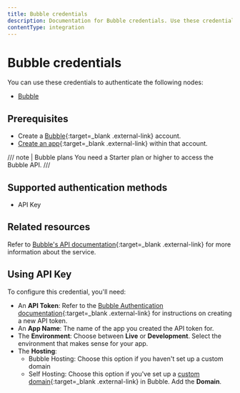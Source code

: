 ```yaml
---
title: Bubble credentials
description: Documentation for Bubble credentials. Use these credentials to authenticate Bubble in n8n, a workflow automation platform.
contentType: integration
---
```


# Bubble credentials

You can use these credentials to authenticate the following nodes:

- [Bubble](/integrations/builtin/app-nodes/n8n-nodes-base.bubble/)

## Prerequisites

- Create a [Bubble](https://bubble.io){:target=_blank .external-link} account.
- [Create an app](https://manual.bubble.io/help-guides/getting-started/creating-and-managing-apps#creating-apps){:target=_blank .external-link} within that account.

/// note | Bubble plans
You need a Starter plan or higher to access the Bubble API.
///

## Supported authentication methods

- API Key

## Related resources

Refer to [Bubble's API documentation](https://manual.bubble.io/help-guides/integrations/api){:target=_blank .external-link} for more information about the service.

## Using API Key

To configure this credential, you'll need:

- An **API Token**: Refer to the [Bubble Authentication documentation](https://manual.bubble.io/core-resources/api/the-bubble-api/the-data-api/authentication){:target=_blank .external-link} for instructions on creating a new API token.
- An **App Name**: The name of the app you created the API token for.
- The **Environment**: Choose between **Live** or **Development**. Select the environment that makes sense for your app.
- The **Hosting**:
    - Bubble Hosting: Choose this option if you haven't set up a custom domain
    - Self Hosting: Choose this option if you've set up a [custom domain](https://manual.bubble.io/help-guides/design/elements/the-page#custom-domain-1){:target=_blank .external-link} in Bubble. Add the **Domain**.

